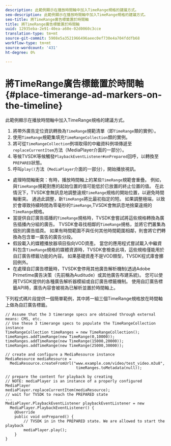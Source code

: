 ```yaml
---
description: 此範例顯示在播放時間軸中加入TimeRange規格的建議方式。
seo-description: 此範例顯示在播放時間軸中加入TimeRange規格的建議方式。
seo-title: 將TimeRange廣告標籤置於時間軸
title: 將TimeRange廣告標籤置於時間軸
uuid: 12935eba-2e91-40ea-a60e-02d0060c3cce
translation-type: tm+mt
source-git-commit: 5908e5a3521966496aeec0ef730e4a704fddfb68
workflow-type: tm+mt
source-wordcount: '431'
ht-degree: 0%

---
```



# 將TimeRange廣告標籤置於時間軸{#place-timerange-ad-markers-on-the-timeline}

此範例顯示在播放時間軸中加入TimeRange規格的建議方式。

1. 將帶外廣告定位資訊轉換為`TimeRange`規範清單（即`TimeRange`類的實例）。
1. 使用`TimeRange`規範集填充`TimeRangeCollection`類的實例。
1. 將可從`TimeRangeCollection`例項取得的中繼資料例項傳遞至`replaceCurrentItem`方法（MediaPlayer介面的一部分）。
1. 等候TVSDK等候觸發`PlaybackEventListener#onPrepared`回呼，以轉換至`PREPARED`狀態。
1. 呼叫`play()`方法（`MediaPlayer`介面的一部分），開始播放視訊。

* 處理時間軸衝突：有時，播放時間軸上的某些`TimeRange`規範會重疊。 例如，與`TimeRange`規範對應的起始位置的值可能低於已放置的終止位置的值。 在此情況下，TVSDK會無訊息地調整違規`TimeRange`規格的開始位置，以避免時間軸衝突。 通過此調整，新`TimeRange`將比最初指定的短。 如果調整極端，以致於會導致持續時間為零毫秒的`TimeRange`,TVSDK會無訊息地捨棄違規的`TimeRange`規格。
* 當提供自訂廣告插播的`TimeRange`規格時，TVSDK會嘗試將這些規格轉換為廣告插播內分組的廣告。 TVSDK會尋找相鄰的`TimeRange`規格，並將它們叢集為個別的廣告插頁。 如果有時間範圍不與任何其他時間範圍相鄰，則會將它們轉換為包含單一廣告的廣告分段。
* 假設載入的媒體播放器項目指向VOD資產。 當您的應用程式嘗試載入中繼資料包含`TimeRange`規格的媒體資源時，TVSDK會檢查此項，這些規格僅能用於自訂廣告標籤功能的內容。 如果基礎資產不是VOD類型，TVSDK程式庫會擲回例外。
* 在處理自訂廣告標籤時，TVSDK會停用其他廣告解析機制(透過Adobe Primetime廣告決策（先前稱為Auditude）或其他廣告布建系統)。 您可以使用TVSDK提供的各種廣告解析器模組或自訂廣告標籤機制。 使用自訂廣告標籤API時，廣告內容會被視為已解析並置於時間軸上。

下列程式碼片段提供一個簡單範例，其中將一組三個TimeRange規格放在時間軸上做為自訂廣告標籤。

```java>
// Assume that the 3 timerange specs are obtained through external means: CMS, etc. 
// Use these 3 timerange specs to populate the TimeRangeCollection instance 
TimeRangeCollection timeRanges = new TimeRangeCollection();  
timeRanges.addTimeRange(new TimeRange(0,10000)); 
timeRanges.addTimeRange(new TimeRange(15000,20000)); 
timeRanges.addTimeRange(new TimeRange(25000,30000)); 
 
// create and configure a MediaResource instance 
MediaResource mediaResource =  
  MediaResource.createFromUrl("www.example.com/video/test_video.m3u8",  
                               timeRanges.toMetadata(null)); 
 
// prepare the content for playback by creating 
// NOTE: mediaPlayer is an instance of a properly configured MediaPlayer  
mediaPlayer.replaceCurrentItem(mediaResource); 
// wait for TVSDK to reach the PREPARED state 
... 
MediaPlayer.PlaybackEventListener playbackEventListener = new 
  MediaPlayer.PlaybackEventListener() { 
    @Override 
    public void onPrepared() { 
        // TVSDK in in the PREPARED state. We are allowed to start the playback  
        mediaPlayer.play(); 
    } 
} 
```
